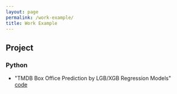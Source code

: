 ```yaml
---
layout: page
permalink: /work-example/
title: Work Example
---
```



## Project

### Python 

* "TMDB Box Office Prediction by LGB/XGB Regression Models"<br> <a href="https://www.kaggle.com/somang1418/eda-lgb-xgb-modelings-with-a-cute-panda-meme"><div class="color-button">code</div></a><br>

	

